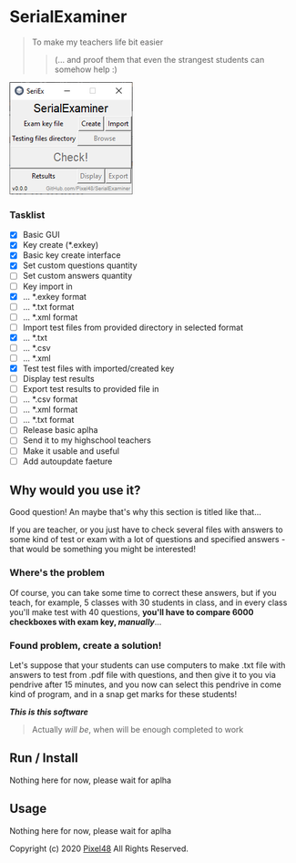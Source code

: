 # SerialExaminer
> To make my teachers life bit easier
>>(... and proof them that even the strangest students can somehow help :)

![Main Window](./docs/img/main_window.png)

### Tasklist
- [x] Basic GUI
- [x] Key create (\*.exkey)
- [x] Basic key create interface
- [x] Set custom questions quantity
- [ ] Set custom answers quantity
- [ ] Key import in
- [x] ... \*.exkey format
- [ ] ... \*.txt format
- [ ] ... \*.xml format
- [ ] Import test files from provided directory in selected format
- [x] ... \*.txt
- [ ] ... \*.csv
- [ ] ... \*.xml
- [x] Test test files with imported/created key
- [ ] Display test results
- [ ] Export test results to provided file in
- [ ] ... \*.csv format
- [ ] ... \*.xml format
- [ ] ... \*.txt format
- [ ] Release basic aplha
- [ ] Send it to my highschool teachers
- [ ] Make it usable and useful
- [ ] Add autoupdate faeture

## Why would you use it?
Good question! An maybe that's why this section is titled like that...

If you are teacher, or you just have to check several files with answers to some kind of test or exam with a lot of questions and specified answers - that would be something you might be interested!

### Where's the problem
Of course, you can take some time to correct these answers, but if you teach, for example, 5 classes with 30 students in class, and in every class you'll make test with 40 questions, **you'll have to compare 6000 checkboxes with exam key, _manually_**...

### Found problem, create a solution!
Let's suppose that your students can use computers to make .txt file with answers to test from .pdf file with questions, and then give it to you via pendrive after 15 minutes, and you now can select this pendrive in come kind of program, and in a snap get marks for these students!

***This is this software***
> Actually *will be*, when will be enough completed to work

## Run / Install
Nothing here for now, please wait for aplha

## Usage
Nothing here for now, please wait for aplha

Copyright (c) 2020 [Pixel48](www.github.com/Pixel48) All Rights Reserved.
